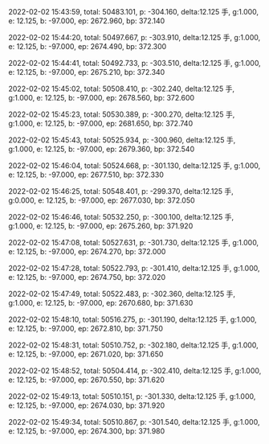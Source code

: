 2022-02-02 15:43:59, total: 50483.101, p: -304.160, delta:12.125 手, g:1.000, e: 12.125, b: -97.000, ep: 2672.960, bp: 372.140

2022-02-02 15:44:20, total: 50497.667, p: -303.910, delta:12.125 手, g:1.000, e: 12.125, b: -97.000, ep: 2674.490, bp: 372.300

2022-02-02 15:44:41, total: 50492.733, p: -303.510, delta:12.125 手, g:1.000, e: 12.125, b: -97.000, ep: 2675.210, bp: 372.340

2022-02-02 15:45:02, total: 50508.410, p: -302.240, delta:12.125 手, g:1.000, e: 12.125, b: -97.000, ep: 2678.560, bp: 372.600

2022-02-02 15:45:23, total: 50530.389, p: -300.270, delta:12.125 手, g:1.000, e: 12.125, b: -97.000, ep: 2681.650, bp: 372.740

2022-02-02 15:45:43, total: 50525.934, p: -300.960, delta:12.125 手, g:1.000, e: 12.125, b: -97.000, ep: 2679.360, bp: 372.540

2022-02-02 15:46:04, total: 50524.668, p: -301.130, delta:12.125 手, g:1.000, e: 12.125, b: -97.000, ep: 2677.510, bp: 372.330

2022-02-02 15:46:25, total: 50548.401, p: -299.370, delta:12.125 手, g:0.000, e: 12.125, b: -97.000, ep: 2677.030, bp: 372.050

2022-02-02 15:46:46, total: 50532.250, p: -300.100, delta:12.125 手, g:1.000, e: 12.125, b: -97.000, ep: 2675.260, bp: 371.920

2022-02-02 15:47:08, total: 50527.631, p: -301.730, delta:12.125 手, g:1.000, e: 12.125, b: -97.000, ep: 2674.270, bp: 372.000

2022-02-02 15:47:28, total: 50522.793, p: -301.410, delta:12.125 手, g:1.000, e: 12.125, b: -97.000, ep: 2674.750, bp: 372.020

2022-02-02 15:47:49, total: 50522.483, p: -302.360, delta:12.125 手, g:1.000, e: 12.125, b: -97.000, ep: 2670.680, bp: 371.630

2022-02-02 15:48:10, total: 50516.275, p: -301.190, delta:12.125 手, g:1.000, e: 12.125, b: -97.000, ep: 2672.810, bp: 371.750

2022-02-02 15:48:31, total: 50510.752, p: -302.180, delta:12.125 手, g:1.000, e: 12.125, b: -97.000, ep: 2671.020, bp: 371.650

2022-02-02 15:48:52, total: 50504.414, p: -302.410, delta:12.125 手, g:1.000, e: 12.125, b: -97.000, ep: 2670.550, bp: 371.620

2022-02-02 15:49:13, total: 50510.151, p: -301.330, delta:12.125 手, g:1.000, e: 12.125, b: -97.000, ep: 2674.030, bp: 371.920

2022-02-02 15:49:34, total: 50510.867, p: -301.540, delta:12.125 手, g:1.000, e: 12.125, b: -97.000, ep: 2674.300, bp: 371.980